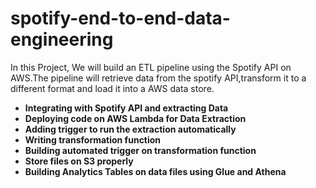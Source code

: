 # spotify-end-to-end-data-engineering
In this Project, We will build an ETL pipeline using the Spotify API on AWS.The pipeline will retrieve data from the spotify API,transform it to a different format and load it into a AWS data store.


+ **Integrating with Spotify API and extracting Data**
+ **Deploying code on AWS Lambda for Data Extraction**
+ **Adding trigger to run the extraction automatically**
+ **Writing transformation function**
+ **Building automated trigger on transformation function**
+ **Store files on S3 properly**
+ **Building Analytics Tables on data files using Glue and Athena**
